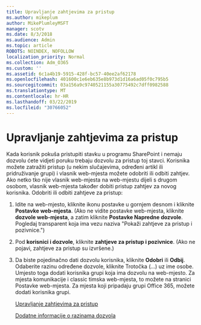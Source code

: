 ```yaml
---
title: Upravljanje zahtjevima za pristup
ms.author: mikeplum
author: MikePlumleyMSFT
manager: scotv
ms.date: 8/3/2018
ms.audience: Admin
ms.topic: article
ROBOTS: NOINDEX, NOFOLLOW
localization_priority: Normal
ms.collection: Adm_O365
ms.custom: ''
ms.assetid: 6c1a4b19-5915-428f-bc57-40ee2af62178
ms.openlocfilehash: 401600c1e6eb635e8b973d1d16a6ad05f0c795b5
ms.sourcegitcommit: 03a156a9c9740521155a30775492c7dff0982588
ms.translationtype: MT
ms.contentlocale: hr-HR
ms.lasthandoff: 03/22/2019
ms.locfileid: "30766052"
---
```

# <a name="manage-access-requests"></a>Upravljanje zahtjevima za pristup

Kada korisnik pokuša pristupiti stavku u programu SharePoint i nemaju dozvolu ćete vidjeti poruku trebaju dozvolu za pristup toj stavci. Korisnika možete zatražiti pristup (u nekim slučajevima, određeni artikl ili pridruživanje grupi) i vlasnik web-mjesta možete odobriti ili odbiti zahtjev. Ako netko tko nije vlasnik web-mjesta na web-mjestu dijeli s drugom osobom, vlasnik web-mjesta također dobiti pristup zahtjev za novog korisnika. Odobriti ili odbiti zahtjeve za pristup:
  
1. Idite na web-mjesto, kliknite ikonu postavke u gornjem desnom i kliknite **Postavke web-mjesta**. (Ako ne vidite postavke web-mjesta, kliknite **dozvole web-mjesta**, a zatim kliknite **Postavke Napredne dozvole**. Pogledaj transparent koja ima vezu naziva "Pokaži zahtjeve za pristup i pozivnice.")
    
2. Pod **korisnici i dozvole**, kliknite **zahtjeve za pristup i pozivnice**. (Ako ne pojavi, zahtjeve za pristup su izvršene.)
    
3. Da biste pojedinačno dati dozvolu korisnika, kliknite **Odobri** ili **Odbij**. Odaberite razinu određene dozvole, kliknite Trotočka (...) uz ime osobe. Umjesto toga dodati korisnika grupi koja ima dozvolu na web-mjesto. Za mjesta komunikacije i classic timska web-mjesta, to možete na stranici Postavke web-mjesta. Za mjesta koji pripadaju grupi Office 365, možete dodati korisnika grupi.
    
    [Upravljanje zahtjevima za pristup](https://go.microsoft.com/fwlink/?linkid=2008747)
    
    [Dodatne informacije o razinama dozvola](https://go.microsoft.com/fwlink/?linkid=867071)
    

